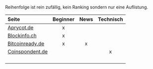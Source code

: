 Reihenfolge ist rein zufällig, kein Ranking sondern nur eine Auflistung.


| Seite                                            |  Beginner| News          |    Technisch   |
| :----------------------------------------------- | :-------:|:-------------:|:--------------:|
| [Aprycot.de](https://www.aprycot.de/mediathek/)  |    x     |               |                |  
| [Blockinfo.ch](https://blockinfo.ch)             |    x     |               |                | 
| [Bitcoinready.de](https://bitcoinready.de)       |    x     |      x        |                |
| [Coinspondent.de](https://coinspondent.de)       |          |               |       x        |
|                 |        |               |               |
|                 |        |               |               |
|                 |        |               |               | 
|                 |        |               |               |
